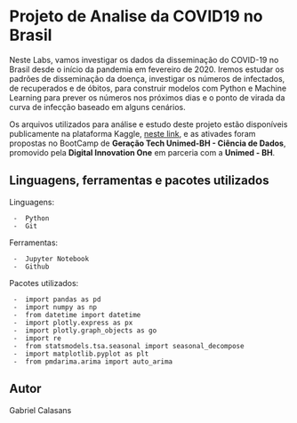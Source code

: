 # Projeto de Analise da COVID19 no Brasil

 Neste Labs, vamos investigar os dados da disseminação do COVID-19 no Brasil desde o início da pandemia em fevereiro de 2020. Iremos estudar os padrões de disseminação da doença, investigar os números de infectados, de recuperados e de óbitos, para construir modelos com Python e Machine Learning para prever os números nos próximos dias e o ponto de virada da curva de infecção baseado em alguns cenários.

Os arquivos utilizados para análise e estudo deste projeto estão disponíveis publicamente na plataforma Kaggle, [neste link](https://www.kaggle.com/datasets/sudalairajkumar/novel-corona-virus-2019-dataset), e as ativades foram propostas no BootCamp de **Geração Tech Unimed-BH - Ciência de Dados**, promovido pela **Digital Innovation One** em parceria com a **Unimed - BH**.

## Linguagens, ferramentas e pacotes utilizados

Linguagens:

     -  Python
     -  Git

Ferramentas:

     -  Jupyter Notebook
     -  Github

Pacotes utilizados:

     -  import pandas as pd
     -  import numpy as np
     -  from datetime import datetime
     -  import plotly.express as px
     -  import plotly.graph_objects as go
     -  import re
     -  from statsmodels.tsa.seasonal import seasonal_decompose
     -  import matplotlib.pyplot as plt
     -  from pmdarima.arima import auto_arima

## Autor
Gabriel Calasans
